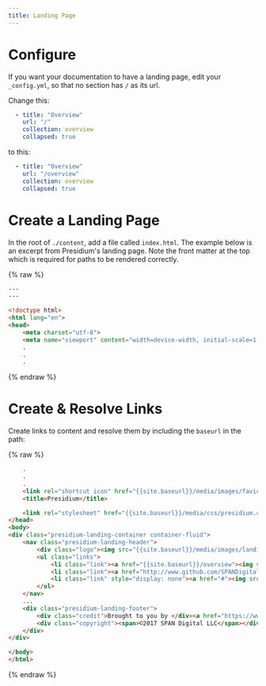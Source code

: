 ```yaml
---
title: Landing Page
---
```


# Configure

If you want your documentation to have a landing page, edit your `_config.yml`, so that no section has `/` as its url.

Change this:

```yml
  - title: "Overview"
    url: "/"
    collection: overview
    collapsed: true
```

to this:

```yml
  - title: "Overview"
    url: "/overview"
    collection: overview
    collapsed: true
```

# Create a Landing Page

In the root of `./content`, add a file called `index.html`. The example below is an excerpt from Presidium's landing page. Note the front matter at the top which is required for paths to be rendered correctly.

{% raw %}
```html
---
---

<!doctype html>
<html lang="en">
<head>
    <meta charset="utf-8">
    <meta name="viewport" content="width=device-width, initial-scale=1.0">
    .
    .
    .
```
{% endraw %}

# Create & Resolve Links

Create links to content and resolve them by including the `baseurl` in the path:

{% raw %}
```html
    .
    .
    .
    <link rel="shortcut icon" href="{{site.baseurl}}/media/images/favicon.ico" type="image/X-icon">
    <title>Presidium</title>

    <link rel="stylesheet" href="{{site.baseurl}}/media/css/presidium.css" type="text/css" media="screen"/>
</head>
<body>
<div class="presidium-landing-container container-fluid">
    <nav class="presidium-landing-header">
        <div class="logo"><img src="{{site.baseurl}}/media/images/landing/presidium-header.png" /></div>
        <ul class="links">
            <li class="link"><a href="{{site.baseurl}}/overview"><img src="{{site.baseurl}}/media/images/landing/presidium-icon.png" /><span>DOCUMENTATION</span></a></li>
            <li class="link"><a href="http://www.github.com/SPANDigital/presidium"><img src="{{site.baseurl}}/media/images/landing/github-icon.png" /><span>ON GITHUB</span></a></li>
            <li class="link" style="display: none"><a href="#"><img src="{{site.baseurl}}/media/images/landing/slack-icon.png" /><span>ON SLACK</span></a></li>
        </ul>
    </nav>
    ...
    <div class="presidium-landing-footer">
        <div class="credit">Brought to you by </div><a href="https://www.spandigital.com"><img src="{{site.baseurl}}/media/images/landing/span-footer.png" title="SPAN Digital"/></a>
        <div class="copyright"><span>©2017 SPAN Digital LLC</span></div>
    </div>
</div>

</body>
</html>
```
{% endraw %}
